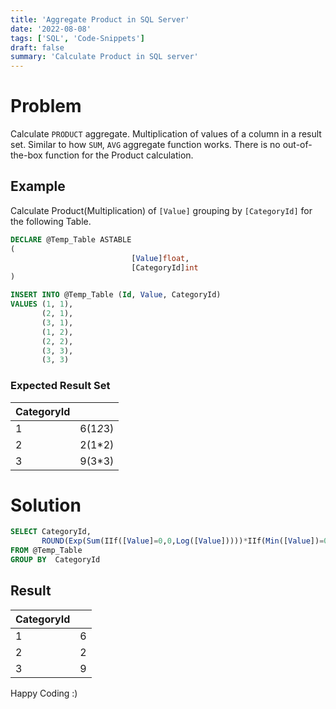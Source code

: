 ```yaml
---
title: 'Aggregate Product in SQL Server'
date: '2022-08-08'
tags: ['SQL', 'Code-Snippets']
draft: false
summary: 'Calculate Product in SQL server'
---
```


# Problem

Calculate `PRODUCT` aggregate. Multiplication of values of a column in a result set. Similar to how `SUM`, `AVG` aggregate function works. There is no out-of-the-box function for the Product calculation.

## Example

Calculate Product(Multiplication) of `[Value]` grouping by `[CategoryId]` for the following Table.

```sql
DECLARE @Temp_Table ASTABLE
(
                           [Value]float,
                           [CategoryId]int
)

INSERT INTO @Temp_Table (Id, Value, CategoryId)
VALUES (1, 1),
       (2, 1),
       (3, 1),
       (1, 2),
       (2, 2),
       (3, 3),
       (3, 3)
```

### Expected Result Set

| CategoryId |          |
| :--------- | :------- |
| 1          | 6(1*2*3) |
| 2          | 2(1\*2)  |
| 3          | 9(3\*3)  |

# Solution

```sql
SELECT CategoryId,
       ROUND(Exp(Sum(IIf([Value]=0,0,Log([Value]))))*IIf(Min([Value])=0,0,1),2)
FROM @Temp_Table
GROUP BY  CategoryId
```

## Result

| CategoryId |     |
| :--------- | :-- |
| 1          | 6   |
| 2          | 2   |
| 3          | 9   |

Happy Coding :)
